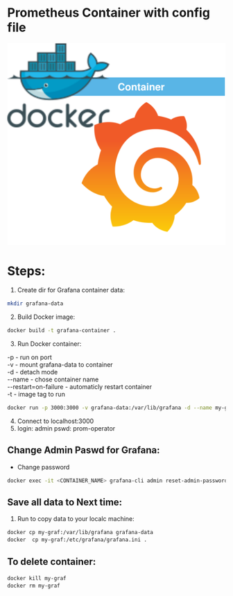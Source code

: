<!-- TODO: TEST IT  -->


<p align="center">
<h1>Prometheus Container with config file</h1>
<img src="https://github.com/Joska99/joska/blob/main/docker/grafana/diagram.drawio.svg">
</p>
<h1>Steps:</h1>

1.  Create dir for Grafana container data:
```bash
mkdir grafana-data
```
2. Build Docker image:
```bash
docker build -t grafana-container .
```
3. Run Docker container:

-p - run on port<br />
-v - mount grafana-data to container<br />
-d - detach mode<br />
--name - chose container name<br />
--restart=on-failure - automaticly restart container<br />
-t - image tag to run<br />

```bash
docker run -p 3000:3000 -v grafana-data:/var/lib/grafana -d --name my-graf --restart=on-failure -t grafana-container
```
4. Connect to localhost:3000
5. login: admin  pswd: prom-operator 

<h2> Change Admin  Paswd for Grafana:</h2>

- Change password
```bash
docker exec -it <CONTAINER_NAME> grafana-cli admin reset-admin-password <PASSWORD>
```

<h2>Save all data to Next time:</h2>

1.  Run to copy data to your localc machine:
```bash
docker cp my-graf:/var/lib/grafana grafana-data
docker  cp my-graf:/etc/grafana/grafana.ini .
``` 

<h2>To delete container:</h2>

```Bash
docker kill my-graf
docker rm my-graf
```
